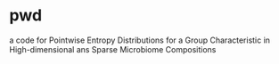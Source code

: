 # pwd
a code for Pointwise Entropy Distributions for a Group Characteristic in High-dimensional ans Sparse Microbiome Compositions
